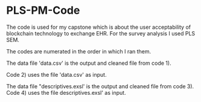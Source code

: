 # PLS-PM-Code
The code is used for my capstone which is about the user acceptability of blockchain technology to exchange EHR. For the survey analysis I used PLS SEM.


The codes are numerated in the order in which I ran them.

The data file 'data.csv' is the output and cleaned file from code 1).


Code 2) uses the file 'data.csv' as input.

The data file "descriptives.exsl' is the output and cleaned file from code 3).
Code 4) uses the file descriptives.exsl' as input.
